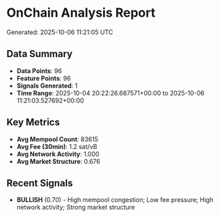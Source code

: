 # OnChain Analysis Report
Generated: 2025-10-06 11:21:05 UTC

## Data Summary
- **Data Points**: 96
- **Feature Points**: 96
- **Signals Generated**: 1
- **Time Range**: 2025-10-04 20:22:26.687571+00:00 to 2025-10-06 11:21:03.527692+00:00

## Key Metrics
- **Avg Mempool Count**: 83615
- **Avg Fee (30min)**: 1.2 sat/vB
- **Avg Network Activity**: 1.000
- **Avg Market Structure**: 0.676

## Recent Signals
- **BULLISH** (0.70) - High mempool congestion; Low fee pressure; High network activity; Strong market structure
